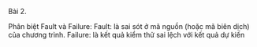 Bài 2.

Phân biệt Fault và Failure:
	Fault: là sai sót ở mã nguồn (hoặc mã biên dịch) của chương trình.
	Failure: là kết quả kiểm thử sai lệch với kết quả dự kiến